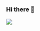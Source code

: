 ### Hi there 👋

<a href="https://www.instagram.com/gunsi__/" target="_blank"><img src="https://img.shields.io/badge/E4405F?style=flat&logo=E4405F&logoColor=E4405F"/></a>

<!--
**ohgeon0307/ohgeon0307** is a ✨ _special_ ✨ repository because its `README.md` (this file) appears on your GitHub profile.

Here are some ideas to get you started:

- 🔭 I’m currently working on ...
- 🌱 I’m currently learning ...
- 👯 I’m looking to collaborate on ...
- 🤔 I’m looking for help with ...
- 💬 Ask me about ...
- 📫 How to reach me: ...
- 😄 Pronouns: ...
- ⚡ Fun fact: ...
-->
